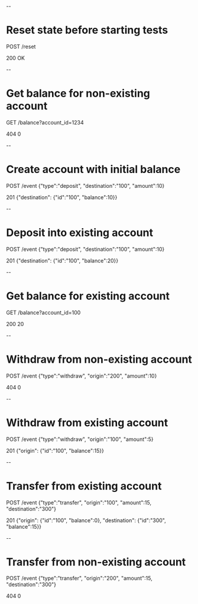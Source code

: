 --

# Reset state before starting tests

POST /reset

200 OK

--

# Get balance for non-existing account

GET /balance?account_id=1234

404 0

--

# Create account with initial balance

POST /event {"type":"deposit", "destination":"100", "amount":10}

201 {"destination": {"id":"100", "balance":10}}

--

# Deposit into existing account

POST /event {"type":"deposit", "destination":"100", "amount":10}

201 {"destination": {"id":"100", "balance":20}}

--

# Get balance for existing account

GET /balance?account_id=100

200 20

--

# Withdraw from non-existing account

POST /event {"type":"withdraw", "origin":"200", "amount":10}

404 0

--

# Withdraw from existing account

POST /event {"type":"withdraw", "origin":"100", "amount":5}

201 {"origin": {"id":"100", "balance":15}}

--

# Transfer from existing account

POST /event {"type":"transfer", "origin":"100", "amount":15, "destination":"300"}

201 {"origin": {"id":"100", "balance":0}, "destination": {"id":"300", "balance":15}}

--

# Transfer from non-existing account

POST /event {"type":"transfer", "origin":"200", "amount":15, "destination":"300"}

404 0

